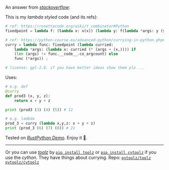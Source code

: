 An answer from *[stackoverflow](https://stackoverflow.com/questions/9458271/currying-decorator-in-python/78025654#78025654)*: 

This is my *lambda styled* code (and its refs): 

~~~ py
# ref: https://rosettacode.org/wiki/Y_combinator#Python
fixedpoint = lambda f: (lambda x: x(x)) (lambda y: f(lambda *args: y (y) (*args))) ;

# ref: https://python-course.eu/advanced-python/currying-in-python.php#Decorator-for-currying
curry = lambda func: fixedpoint (lambda curried: 
	lambda *args: (lambda x: curried (* (args + (x,)))) if 
	(len (args) != func.__code__.co_argcount) else 
	func (*args)) ;

# license: gpl-2.0. if you have better ideas show them plz ...
~~~

Uses: 

~~~ py
# e.g. def
@curry
def prod3 (x, y, z):
	return x + y + z

print (prod3 (3) (4) (5)) # 12

# e.g. lambda
prod_3 = curry (lambda x,y,z: x + y + z)
print (prod_3 (6) (7) (8)) # 21
~~~

Tested on *[RustPython Demo](https://rustpython.github.io/demo/)*. Enjoy it 🫡.

----

Or you can use *[toolz](https://toolz.readthedocs.io/ "Toolz is pure Python; Toolz relies only on the standard library; Toolz simultaneously supports Python versions 3.4+ and PyPy !!")* by [`pip install toolz`](https://pypi.org/project/toolz/ "A set of utility functions for iterators, functions, and dictionaries.") or [`pip install cytoolz`](https://pypi.org/project/cytoolz/ "Cython implementation of the toolz package, which provides high performance utility functions for iterables, functions, and dictionaries.") if you use the *cython*. They have things about currying. Repo: [`pytoolz/toolz`](https://github.com/pytoolz/toolz.git "A functional standard library for Python.") [`pytoolz/cytoolz`](https://github.com/pytoolz/cytoolz.git "Cython implementation of Toolz: High performance functional utilities")
